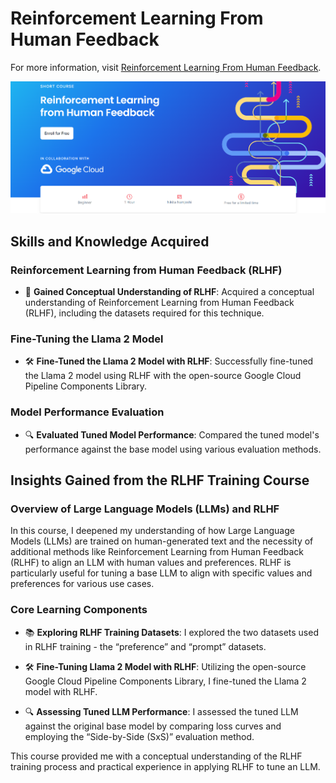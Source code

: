 # Reinforcement Learning From Human Feedback

For more information, visit [Reinforcement Learning From Human Feedback](https://www.deeplearning.ai/short-courses/reinforcement-learning-from-human-feedback/).

<p align="center">
  <img src="https://github.com/RomanRosa/Reinforcement-Learning-From-Human-Feedback/blob/main/Reinforcement%20Learning%20From%20Human%20Feedback.png">
</p>

## Skills and Knowledge Acquired

### Reinforcement Learning from Human Feedback (RLHF)

- 🧠 **Gained Conceptual Understanding of RLHF**: Acquired a conceptual understanding of Reinforcement Learning from Human Feedback (RLHF), including the datasets required for this technique.

### Fine-Tuning the Llama 2 Model

- 🛠️ **Fine-Tuned the Llama 2 Model with RLHF**: Successfully fine-tuned the Llama 2 model using RLHF with the open-source Google Cloud Pipeline Components Library.

### Model Performance Evaluation

- 🔍 **Evaluated Tuned Model Performance**: Compared the tuned model's performance against the base model using various evaluation methods.

## Insights Gained from the RLHF Training Course

### Overview of Large Language Models (LLMs) and RLHF

In this course, I deepened my understanding of how Large Language Models (LLMs) are trained on human-generated text and the necessity of additional methods like Reinforcement Learning from Human Feedback (RLHF) to align an LLM with human values and preferences. RLHF is particularly useful for tuning a base LLM to align with specific values and preferences for various use cases.

### Core Learning Components

- 📚 **Exploring RLHF Training Datasets**: I explored the two datasets used in RLHF training - the “preference” and “prompt” datasets.

- 🛠️ **Fine-Tuning Llama 2 Model with RLHF**: Utilizing the open-source Google Cloud Pipeline Components Library, I fine-tuned the Llama 2 model with RLHF.

- 🔍 **Assessing Tuned LLM Performance**: I assessed the tuned LLM against the original base model by comparing loss curves and employing the “Side-by-Side (SxS)” evaluation method.

This course provided me with a conceptual understanding of the RLHF training process and practical experience in applying RLHF to tune an LLM.

